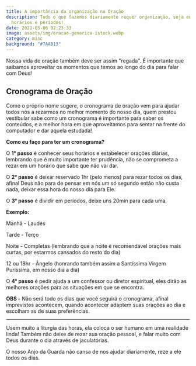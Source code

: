 ```yaml
---
title: A importância da organização na Oração
description: Tudo o que fazemos diariamente requer organização, seja entre
  horários e períodos!
date: 2021-05-06 02:23:33
image: assets/img/oracao-generica-istock.webp
category: misc
background: "#7AAB13"
---
```

Nossa vida de oração também deve ser assim "regada". É importante que saibamos aproveitar os momentos que temos ao longo do dia para falar com Deus!

## Cronograma de Oração

Como o próprio nome sugere, o cronograma de oração vem para ajudar todos nós a rezarmos no melhor momento do nosso dia, quem prestou vestibular sabe como um cronograma é importante para saber os conteúdos, e a melhor hora em que aproveitamos para sentar na frente do computador e dar aquela estudada!

**Como eu faço para ter um cronograma?**

O **1° passo** é conhecer seus horários e estabelecer orações diárias, lembrando que é muito importante ter prudência, não se comprometa a rezar em um horário que sabe que não vai dar.

O **2° passo** é deixar reservado 1hr (pelo menos) para rezar todos os dias, afinal Deus não para de pensar em nós um só segundo então não custa nada, deixar essa hora do nosso dia para Ele.

O **3° passo** é dividir em períodos, deixe uns 20min para cada uma.

**Exemplo:**

Manhã - Laudes

Tarde - Terço

Noite - Completas (lembrando que a noite é recomendável orações mais curtas, por estarmos cansados do resto do dia)

12 ou 18hr - Ângelo (honrando também assim a Santíssima Virgem Puríssima, em nosso dia a dia)

O **4° passo** é pedir ajuda a um confessor ou diretor espiritual, eles dirão as melhores orações para as situações em que se encontra.

**OBS -** Não será todo os dias que você seguirá o cronograma, afinal imprevistos acontecem, quando acontecer adaptem suas orações ao dia e escolham as de suas preferências.

- - -

Usem muito a liturgia das horas, ela coloca o ser humano em uma realidade linda! Também não deixe de rezar sua oração pessoal, e falar muito com Deus durante o dia através de jaculatórias.

O nosso Anjo da Guarda não cansa de nos ajudar diariamente, reze a ele todos os dias.